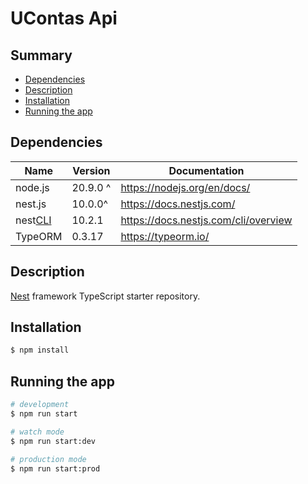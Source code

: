 # UContas Api

## Summary

- [Dependencies](#dependencies)
- [Description](#description)
- [Installation](#installation)
- [Running the app](#running-the-app)

## Dependencies

| Name                                                                                             | Version   | Documentation                        |
| ------------------------------------------------------------------------------------------------ | --------- | ------------------------------------ |
| node.js                                                                                          | 20.9.0 ^ | https://nodejs.org/en/docs/          |
| nest.js                                                                                          | 10.0.0^    | https://docs.nestjs.com/             |
| nest[CLI](https://www.google.com/search?q=Command+Line+Interface 'Command Line Interface (CLI)') | 10.2.1     | https://docs.nestjs.com/cli/overview |
| TypeORM                                                                                          | 0.3.17    | https://typeorm.io/                  |

## Description

[Nest](https://github.com/nestjs/nest) framework TypeScript starter repository.

## Installation

```bash
$ npm install
```

## Running the app

```bash
# development
$ npm run start

# watch mode
$ npm run start:dev

# production mode
$ npm run start:prod
```

